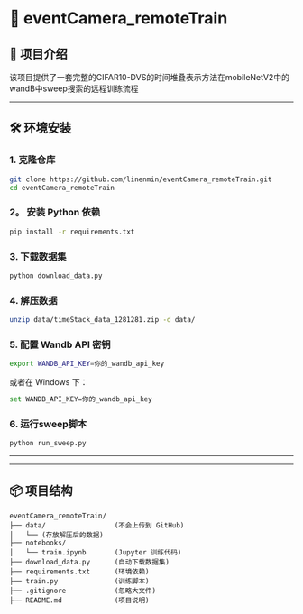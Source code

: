 # 🚀 eventCamera_remoteTrain

## 📌 项目介绍
该项目提供了一套完整的CIFAR10-DVS的时间堆叠表示方法在mobileNetV2中的wandB中sweep搜索的远程训练流程

---

## 🛠️ 环境安装
### 1. 克隆仓库
```bash
git clone https://github.com/linenmin/eventCamera_remoteTrain.git
cd eventCamera_remoteTrain
```

### 2。 安装 Python 依赖
```bash
pip install -r requirements.txt
```

### 3. 下载数据集
```bash
python download_data.py
```

### 4. 解压数据
```bash
unzip data/timeStack_data_1281281.zip -d data/
```

### 5. 配置 Wandb API 密钥
```bash
export WANDB_API_KEY=你的_wandb_api_key
```
或者在 Windows 下：
```bash
set WANDB_API_KEY=你的_wandb_api_key
```

### 6. 运行sweep脚本
```bash
python run_sweep.py
```

---
---

## 📦 项目结构
```
eventCamera_remoteTrain/
├── data/                 (不会上传到 GitHub)
│   └── (存放解压后的数据)
├── notebooks/
│   └── train.ipynb       (Jupyter 训练代码)
├── download_data.py      (自动下载数据集)
├── requirements.txt      (环境依赖)
├── train.py              (训练脚本)
├── .gitignore            (忽略大文件)
├── README.md             (项目说明)

